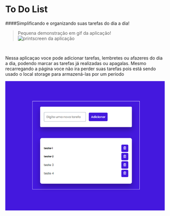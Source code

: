 # To Do List

####Simplificando e organizando suas tarefas do dia a dia!

> Pequena demonstração em gif da aplicação!
> <img src="./assets/todolist.gif" alt="printscreen da aplicação">

<br>

<p>Nessa aplicaçao voce pode adicionar tarefas, lembretes ou afazeres do dia a dia, podendo marcar as tarefas já realizadas ou apagalas. Mesmo recarregando a página voce não ira perder suas tarefas pois está sendo usado o local storage para armazená-las por um periodo</p>

  <img src="./assets/toDoList.png" alt="printscreen da aplicação">
